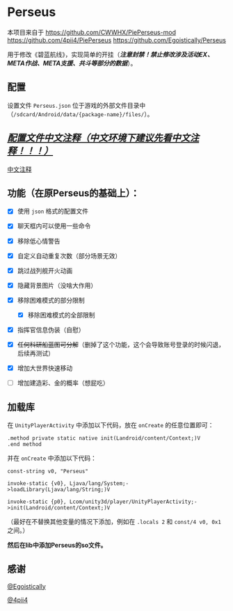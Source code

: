# **Perseus**

本项目来自于
https://github.com/CWWHX/PiePerseus-mod
https://github.com/4pii4/PiePerseus
https://github.com/Egoistically/Perseus

用于修改《碧蓝航线》，实现简单的开挂（***注意封禁！禁止修改涉及活动EX、META作战、META支援、共斗等部分的数据***）。

## 配置

设置文件 `Perseus.json` 位于游戏的外部文件目录中（`/sdcard/Android/data/{package-name}/files/`）。

## ***<u>配置文件中文注释（中文环境下建议先看中文注释！！！）</u>*** 

[中文注释](https://github.com/CWWHX/PiePerseus-mod/blob/main/README_%E4%B8%AD%E6%96%87%E6%B3%A8%E9%87%8A.md)

## 功能（在原Perseus的基础上）：

* [X] 使用 `json` 格式的配置文件
* [X] 聊天框内可以使用一些命令
* [X] 移除低心情警告
* [X] 自定义自动重复次数（部分场景无效）
* [X] 跳过战列舰开火动画
* [X] 隐藏背景图片（没啥大作用）
* [X] 移除困难模式的部分限制

  * [X] 移除困难模式的全部限制
* [X] 指挥官信息伪装（自慰）
* [X] ~~任何科研船蓝图可分解~~（删掉了这个功能，这个会导致账号登录的时候闪退，后续再测试）
* [X] 增加大世界快速移动
* [ ] 增加建造彩、金的概率（想屁吃）


## 加载库

在 `UnityPlayerActivity` 中添加以下代码，放在 `onCreate` 的任意位置即可：

```smali
.method private static native init(Landroid/content/Context;)V
.end method
```

并在 `onCreate` 中添加以下代码：

```smali
const-string v0, "Perseus"

invoke-static {v0}, Ljava/lang/System;->loadLibrary(Ljava/lang/String;)V

invoke-static {p0}, Lcom/unity3d/player/UnityPlayerActivity;->init(Landroid/content/Context;)V
```

（最好在不替换其他变量的情况下添加，例如在 `.locals 2` 和 `const/4 v0, 0x1` 之间。）

**然后在lib中添加Perseus的so文件。**



## 感谢

[@Egoistically](https://github.com/Egoistically)

[@4pii4](https://github.com/4pii4)
